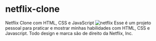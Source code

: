 # netflix-clone
Netflix Clone com HTML, CSS e JavaScript
![netflix](https://user-images.githubusercontent.com/118431332/206998987-013e2d67-861c-4504-90f2-51ae4fdf7ad2.jpg)
Esse é um projeto pessoal para praticar e mostrar minhas habilidades com HTML, CSS e Javascript.
Todo design e marca são de direito da Netflix, Inc.
